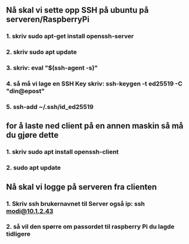 
 ## Nå skal vi sette opp SSH på ubuntu på serveren/RaspberryPi
 ### 1. skriv sudo apt-get install openssh-server
 ### 2. skriv sudo apt update 
 ### 3. skriv: eval "$(ssh-agent -s)"
 ### 4. så må vi lage en SSH Key skriv: ssh-keygen -t ed25519 -C "din@epost"
 ### 5. ssh-add ~/.ssh/id_ed25519 
 ## for å laste ned client på en annen maskin så må du gjøre dette
 ### 1. skriv sudo apt install openssh-client
 ### 2. sudo apt update
 ## Nå skal vi logge på serveren fra clienten
 ### 1. Skriv ssh brukernavnet til Server også ip: ssh modi@10.1.2.43
 ### 2. så vil den spørre om passordet til raspberry Pi du lagde tidligere

 
